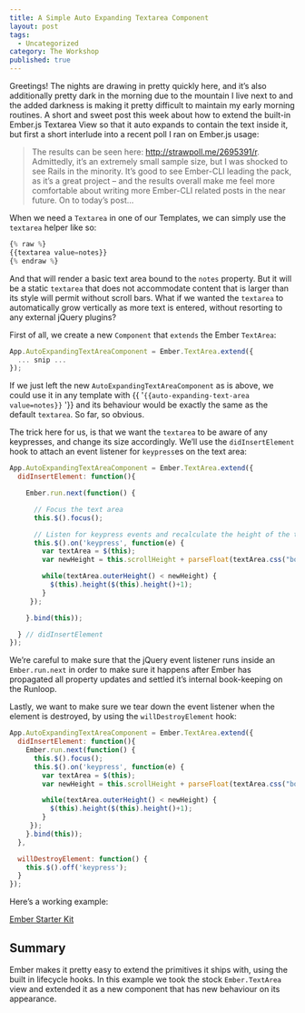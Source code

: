 ```yaml
---
title: A Simple Auto Expanding Textarea Component
layout: post
tags:
  - Uncategorized
category: The Workshop
published: true
---
```


Greetings! The nights are drawing in pretty quickly here, and it&#8217;s also additionally pretty dark in the morning due to the mountain I live next to and the added darkness is making it pretty difficult to maintain my early morning routines. A short and sweet post this week about how to extend the built-in Ember.js Textarea View so that it auto expands to contain the text inside it, but first a short interlude into a recent poll I ran on Ember.js usage:

<!--more-->

> The results can be seen here: <http://strawpoll.me/2695391/r>. Admittedly, it&#8217;s an extremely small sample size, but I was shocked to see Rails in the minority. It&#8217;s good to see Ember-CLI leading the pack, as it&#8217;s a great project – and the results overall make me feel more comfortable about writing more Ember-CLI related posts in the near future. On to today&#8217;s post&#8230;

When we need a `Textarea` in one of our Templates, we can simply use the `textarea` helper like so:

~~~javascript
{% raw %}
{{textarea value=notes}}
{% endraw %}
~~~

And that will render a basic text area bound to the `notes` property. But it will be a static `textarea` that does not accommodate content that is larger than its style will permit without scroll bars. What if we wanted the `textarea` to automatically grow vertically as more text is entered, without resorting to any external jQuery plugins?

First of all, we create a new `Component` that `extends` the Ember `TextArea`:

~~~javascript
App.AutoExpandingTextAreaComponent = Ember.TextArea.extend({
  ... snip ...
});
~~~

If we just left the new `AutoExpandingTextAreaComponent` as is above, we could use it in any template with {{ '`{{auto-expanding-text-area value=notes}}` '}} and its behaviour would be exactly the same as the default `textarea`. So far, so obvious.

The trick here for us, is that we want the `textarea` to be aware of any keypresses, and change its size accordingly. We&#8217;ll use the `didInsertElement` hook to attach an event listener for `keypress`es on the text area:

~~~javascript
App.AutoExpandingTextAreaComponent = Ember.TextArea.extend({
  didInsertElement: function(){

    Ember.run.next(function() {

      // Focus the text area
      this.$().focus();

      // Listen for keypress events and recalculate the height of the text area.
      this.$().on('keypress', function(e) {
        var textArea = $(this);
        var newHeight = this.scrollHeight + parseFloat(textArea.css("borderTopWidth")) + parseFloat(textArea.css("borderBottomWidth"));

        while(textArea.outerHeight() < newHeight) {
          $(this).height($(this).height()+1);
        }
     });

    }.bind(this));

  } // didInsertElement
});
~~~

We&#8217;re careful to make sure that the jQuery event listener runs inside an `Ember.run.next` in order to make sure it happens after Ember has propagated all property updates and settled it&#8217;s internal book-keeping on the Runloop.

Lastly, we want to make sure we tear down the event listener when the element is destroyed, by using the `willDestroyElement` hook:

~~~javascript
App.AutoExpandingTextAreaComponent = Ember.TextArea.extend({
  didInsertElement: function(){
    Ember.run.next(function() {
      this.$().focus();
      this.$().on('keypress', function(e) {
        var textArea = $(this);
        var newHeight = this.scrollHeight + parseFloat(textArea.css("borderTopWidth")) + parseFloat(textArea.css("borderBottomWidth"));

        while(textArea.outerHeight() < newHeight) {
          $(this).height($(this).height()+1);
        }
     });
    }.bind(this));
  },

  willDestroyElement: function() {
    this.$().off('keypress');
  }
});
~~~

Here&#8217;s a working example:

<a class="jsbin-embed" href="http://emberjs.jsbin.com/saxoqokaniha/1/embed?js,output">Ember Starter Kit</a><script src="http://static.jsbin.com/js/embed.js"></script>

## Summary

Ember makes it pretty easy to extend the primitives it ships with, using the built in lifecycle hooks. In this example we took the stock `Ember.TextArea` view and extended it as a new component that has new behaviour on its appearance.
